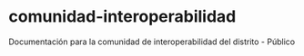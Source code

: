 # comunidad-interoperabilidad
Documentación para la comunidad de interoperabilidad del distrito - Público
